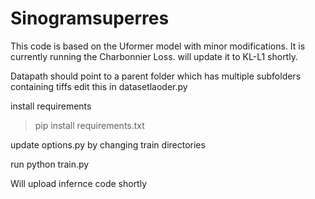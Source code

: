# Sinogramsuperres


This code is based on the Uformer model with minor modifications. It is currently running the Charbonnier Loss. will update it to KL-L1 shortly. 

Datapath should point to a parent folder which has multiple subfolders containing tiffs edit this in datasetlaoder.py

install requirements
> pip install requirements.txt

update options.py by changing train directories

run python train.py

Will upload infernce code shortly

